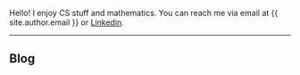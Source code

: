 Hello! I enjoy CS stuff and mathematics. You can reach me via email at {{
site.author.email }} or [Linkedin](https://www.linkedin.com/in/ryanthrose).

______________________________________________________________________

## Blog
